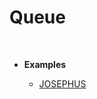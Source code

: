 <h1>Queue</h1>
<br>

<ul>
  <li><b>Examples</b></li>
    <ul>
      <li><a href="https://github.com/HyunJinNo/Algorithm/blob/main/Data%20Structures/Linked%20List/JOSEPHUS.ts">JOSEPHUS</a></li>
    </ul>
</ul>
